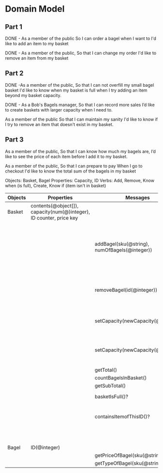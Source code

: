 # Domain Model

## Part 1

DONE - As a member of the public
So I can order a bagel when I want to
I'd like to add an item to my basket

DONE - As a member of the public,
So that I can change my order
I'd like to remove an item from my basket

## Part 2

DONE -As a member of the public,
So that I can not overfill my small bagel basket
I'd like to know when my basket is full when I try adding an item beyond my basket capacity.

DONE - As a Bob's Bagels manager,
So that I can record more sales
I’d like to create baskets with larger capacity when I need to.

As a member of the public
So that I can maintain my sanity
I'd like to know if I try to remove an item that doesn't exist in my basket.

## Part 3

As a member of the public,
So that I can know how much my bagels are,
I’d like to see the price of each item before I add it to my basket.

As a member of the public,
So that I can prepare to pay
When I go to checkout I'd like to know the total sum of the bagels in my basket

Objects: Basket, Bagel
Properties: Capacity, ID
Verbs: Add, Remove, Know when (is full), Create, Know if (item isn't in basket)

<!-- re-format the table -->
<!-- data types are missing -->
<!-- scenarios are missing -->
<!-- messages to messages ??? -->
<!-- four outputs, seven methods in basket.js -->
| Objects  | Properties | Messages | Notes    | Scenarios | Output |
| - | - | -| - | - | - |
| Basket   | contents(@object[]), capacity(num(@)integer), ID counter, price key    |
| | | addBagel(sku(@string), numOfBagels(@integer))| (note: includes new item with next ID), increment ID counter | sku is valid | contents(@Object[])|
| | | | TO BE ADDED | sku is NOT valid | throw error |
|          | | removeBagel(id(@integer)) | | bagel found | contents(@Object[]) |
|          | | | TO BE ADDED | bagel not found | throw error|
|          | | setCapacity(newCapacity(@Integer))| | new capacity is a positive integer| capacity(@integer) |
|          | | setCapacity(newCapacity(@Integer))| TO BE ADDED | new capacity is not a positive integer| throw error |
|          | | getTotal()| | | total(@number) |
|          | | countBagelsInBasket()|| | count(@number) |
|          | | getSubTotal()|| | subTotal(@number) |
|          | | basketIsFull()? || output: inconsistent | @string / @boolean|
|          | | containsItemofThisID()? | MISSING FROM CODE BASE| if item found | true|
|          | |  | | if item not found| false|
| Bagel    |  ID(@integer)|
| |        | getPriceOfBagel(sku(@string)) ||| price(@number)|
| |        | getTypeOfBagel(sku(@string)) ||| variant(@string)|

